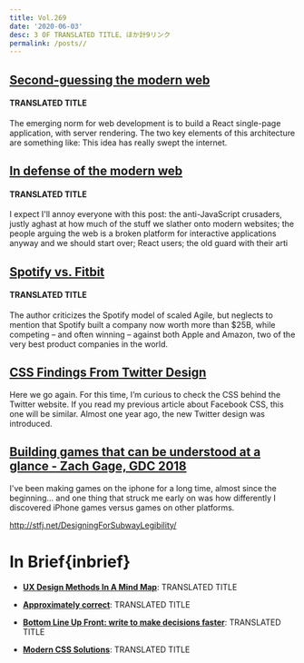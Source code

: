 ```yaml
---
title: Vol.269
date: '2020-06-03'
desc: 3 OF TRANSLATED TITLE、ほか計9リンク
permalink: /posts//
---
```


## [Second-guessing the modern web](https://macwright.org/2020/05/10/spa-fatigue.html)

#### TRANSLATED TITLE

The emerging norm for web development is to build a React single-page application, with server rendering. The two key elements of this architecture are something like: This idea has really swept the internet.

## [In defense of the modern web](https://dev.to/richharris/in-defense-of-the-modern-web-2nia)

#### TRANSLATED TITLE

I expect I'll annoy everyone with this post: the anti-JavaScript crusaders, justly aghast at how much of the stuff we slather onto modern websites; the people arguing the web is a broken platform for interactive applications anyway and we should start over; React users; the old guard with their arti

## [Spotify vs. Fitbit](https://svpg.com/spotify-vs-fitbit/)

#### TRANSLATED TITLE

The author criticizes the Spotify model of scaled Agile, but neglects to mention that Spotify built a company now worth more than \$25B, while competing – and often winning – against both Apple and Amazon, two of the very best product companies in the world.

## [CSS Findings From Twitter Design](https://ishadeed.com/article/twitter-css/)

Here we go again. For this time, I’m curious to check the CSS behind the Twitter website. If you read my previous article about Facebook CSS, this one will be similar. Almost one year ago, the new Twitter design was introduced.

## [Building games that can be understood at a glance - Zach Gage, GDC 2018](http://stfj.net/DesigningForSubwayLegibility/)

I've been making games on the iphone for a long time, almost since the beginning... and one thing that struck me early on was how differently I discovered iPhone games versus games on other platforms.

http://stfj.net/DesigningForSubwayLegibility/

# In Brief{inbrief}

- **[UX Design Methods In A Mind Map](https://uxplanet.org/product-design-methods-mind-map-f6511820a7d5)**: TRANSLATED TITLE

- **[Approximately correct](https://www.jjude.com/approximate)**: TRANSLATED TITLE

- **[Bottom Line Up Front: write to make decisions faster](https://matthewstrom.com/writing/bluf/)**: TRANSLATED TITLE

- **[Modern CSS Solutions](https://moderncss.dev/)**: TRANSLATED TITLE
